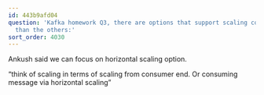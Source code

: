 ```yaml
---
id: 443b9afd04
question: 'Kafka homework Q3, there are options that support scaling concept more
  than the others:'
sort_order: 4030
---
```


Ankush said we can focus on horizontal scaling option.

“think of scaling in terms of scaling from consumer end. Or consuming message via horizontal scaling”

